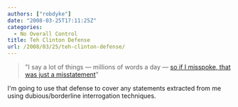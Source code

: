 ```yaml
---
authors: ["robdyke"]
date: "2008-03-25T17:11:25Z"
categories:
  - No Overall Control
title: Teh Clinton Defense
url: /2008/03/25/teh-clinton-defense/
---
```

> "I say a lot of things &#8212; millions of words a day &#8212; [so if I misspoke, that was just a misstatement](http://edition.cnn.com/2008/POLITICS/03/25/campaign.wrap/index.html "CNN Hilary Clinton story")"

I'm going to use that defense to cover any statements extracted from me using dubious/borderline interrogation techniques.